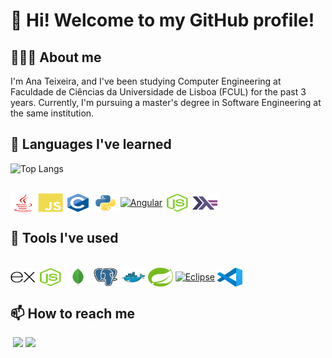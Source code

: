 # 👋 Hi! Welcome to my GitHub profile!
## 👩🏻‍💻 About me
  I'm Ana Teixeira, and I've been studying Computer Engineering at Faculdade de Ciências da Universidade de Lisboa (FCUL) for the past 3 years. Currently, I'm pursuing a master's degree in Software Engineering at the same institution.

## 🌱 Languages I've learned

![Top Langs](https://github-readme-stats.vercel.app/api/top-langs/?username=AnaLiliaTeixeira&layout=compact)

<div style="display: inline_block"><br>
  <a href="https://www.java.com/pt-BR/" target="_blank"><img align="center" alt="Java" height="30" width="40" src="https://raw.githubusercontent.com/devicons/devicon/master/icons/java/java-plain.svg"></a>
  <a href="https://www.w3schools.com/js/" target="_blank"><img align="center" alt="JavaScript" height="30" width="40" src="https://raw.githubusercontent.com/devicons/devicon/master/icons/javascript/javascript-plain.svg"></a>
  <a href="https://www.java.com/pt-BR/" target="_blank"><img align="center" alt="C" height="30" width="40" src="https://raw.githubusercontent.com/devicons/devicon/master/icons/c/c-original.svg"></a>
  <a href="https://www.python.org" target="_blank"><img align="center" alt="Python" height="30" width="40" src="https://raw.githubusercontent.com/devicons/devicon/master/icons/python/python-original.svg"></a>
  <a href="https://angular.io" target="_blank"><img align="center" alt="Angular" height="30" width="40" 
src="https://simpleicons.org/icons/angular.svg"></a>
  <a href="https://nodejs.org/en" target="_blank"><img align="center" alt="Node.js" height="30" width="40" src="https://raw.githubusercontent.com/devicons/devicon/master/icons/nodejs/nodejs-original.svg"></a>
  <a href="https://www.haskell.org" target="_blank"><img align="center" alt="Haskell" height="30" width="40" src="https://raw.githubusercontent.com/devicons/devicon/master/icons/haskell/haskell-original.svg"></a>
</div>

## 🔧 Tools I've used
  <div style="display: inline_block"><br>
  <a href="https://developer.mozilla.org/en-US/docs/Learn/Server-side/Express_Nodejs/Introduction" target="_blank"> <img align="center" alt="Express" height="30" width="40" src="https://raw.githubusercontent.com/devicons/devicon/master/icons/express/express-original.svg"></a>
  <a href="https://nodejs.org/en" target="_blank"><img align="center" alt="Node.js" height="30" width="40" src="https://raw.githubusercontent.com/devicons/devicon/master/icons/nodejs/nodejs-original.svg"></a>
 <a href="https://www.mongodb.com/cloud/atlas/lp/try4?utm_content=controlhterms&utm_source=google&utm_campaign=search_gs_pl_evergreen_atlas_core_prosp-brand_gic-null_emea-pt_ps-all_desktop_eng_lead&utm_term=mongodb&utm_medium=cpc_paid_search&utm_ad=e&utm_ad_campaign_id=12212624551&adgroup=115749716383&cq_cmp=12212624551&gad=1&gclid=Cj0KCQjw8NilBhDOARIsAHzpbLCe-gwO7UYa9CyEloZtw3slPXYj_dU3nD-tT3G7FykvDIoXwQFpHKIaAoSmEALw_wcB" target="_blank"><img align="center" alt="MongoDB" height="30" width="40" src="https://raw.githubusercontent.com/devicons/devicon/master/icons/mongodb/mongodb-original.svg"></a>
  <a href="https://www.postgresql.org" target="_blank"><img align="center" alt="PostgreSQL" height="30" width="40" src="https://raw.githubusercontent.com/devicons/devicon/master/icons/postgresql/postgresql-original.svg"></a>
  <a href="https://www.docker.com" target="_blank"><img align="center" alt="Docker" height="30" width="40" src="https://raw.githubusercontent.com/devicons/devicon/master/icons/docker/docker-original.svg"></a>
  <a href="https://spring.io" target="_blank"><img align="center" alt="Spring Boot" height="30" width="40" src="https://raw.githubusercontent.com/devicons/devicon/master/icons/spring/spring-original.svg"></a>
  <a href="https://eclipseide.org" target="_blank"><img align="center" alt="Eclipse" height="30" width="40" src="https://simpleicons.org/icons/eclipseide.svg"></a>
  <a href="https://code.visualstudio.com" target="_blank"><img align="center" alt="Visual Studio Code" height="30" width="40" src="https://raw.githubusercontent.com/devicons/devicon/master/icons/vscode/vscode-original.svg"></a>

</div>


## 📫 How to reach me

<div> 
 <a href="https://discord.gg/wagxzStdcR" target="_blank"><img srcdc="https://img.shields.io/badge/Discord-7289DA?style=for-the-badge&logo=discord&logoColor=white" target="_blank"></a> 
  <a href = "mailto:ana.lilia.teixeira@gmail.com"><img src="https://img.shields.io/badge/-Gmail-%23333?style=for-the-badge&logo=gmail&logoColor=white" target="_blank"></a>
  <a href="https://www.linkedin.com/in/ana-teixeira-801915249/ bvcd" target="_blank"><img src="https://img.shields.io/badge/-LinkedIn-%230077B5?style=for-the-badge&logo=linkedin&logoColor=white" target="_blank"></a> 
  
</div>

